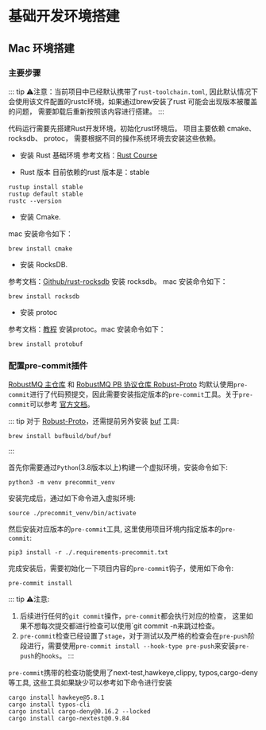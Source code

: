 # 基础开发环境搭建

## Mac 环境搭建
### 主要步骤

::: tip
 ⚠️注意：当前项目中已经默认携带了`rust-toolchain.toml`, 因此默认情况下会使用该文件配置的rustc环境，如果通过brew安装了rust 可能会出现版本被覆盖的问题， 需要卸载后重新按照该内容进行搭建。
:::

代码运行需要先搭建Rust开发环境，初始化rust环境后。 项目主要依赖 cmake、rocksdb、 protoc， 需要根据不同的操作系统环境去安装这些依赖。

- 安装 Rust 基础环境
参考文档：[Rust Course](https://course.rs/first-try/installation.html)

- Rust 版本
目前依赖的rust 版本是：stable
```shell
rustup install stable
rustup default stable
rustc --version
```
- 安装 Cmake.

mac 安装命令如下：
```shell
brew install cmake
```

- 安装 RocksDB.

参考文档：[Github/rust-rocksdb](https://github.com/rust-rocksdb/rust-rocksdb) 安装 rocksdb。 mac 安装命令如下：
```shell
brew install rocksdb
```

- 安装 protoc

参考文档：[教程](https://www.jianshu.com/p/341293ee1286) 安装protoc。mac 安装命令如下：
```shell
brew install protobuf
```

### 配置pre-commit插件

[RobustMQ 主仓库](https://github.com/robustmq/robustmq) 和 [RobustMQ PB 协议仓库 Robust-Proto](https://github.com/robustmq/robustmq-proto) 均默认使用`pre-commit`进行了代码预提交，因此需要安装指定版本的`pre-commit`工具。关于`pre-commit`可以参考 [官方文档](https://pre-commit.com/)。

::: tip
对于 [Robust-Proto](https://github.com/robustmq/robustmq-proto)，还需提前另外安装 [buf](https://github.com/bufbuild/buf) 工具:
```shell
brew install bufbuild/buf/buf
````
:::

首先你需要通过`Python`(3.8版本以上)构建一个虚拟环境，安装命令如下:
```shell
python3 -m venv precommit_venv
```

安装完成后，通过如下命令进入虚拟环境:
```shell
source ./precommit_venv/bin/activate
```

然后安装对应版本的`pre-commit`工具, 这里使用项目环境内指定版本的`pre-commit`:
```shell
pip3 install -r ./.requirements-precommit.txt
```

完成安装后，需要初始化一下项目内容的`pre-commit`钩子，使用如下命令:
```shell
pre-commit install
```

::: tip
⚠️注意:
1. 后续进行任何的`git commit`操作，`pre-commit`都会执行对应的检查， 这里如果不想每次提交都进行检查可以使用`git commit -n来跳过检查。
2. `pre-commit`检查已经设置了`stage`，对于测试以及严格的检查会在`pre-push`阶段进行，需要使用`pre-commit install --hook-type pre-push`来安装`pre-push`的`hooks`。
:::

`pre-commit`携带的检查功能使用了next-test,hawkeye,clippy, typos,cargo-deny等工具, 这些工具如果缺少可以参考如下命令进行安装
```shell
cargo install hawkeye@5.8.1
cargo install typos-cli
cargo install cargo-deny@0.16.2 --locked
cargo install cargo-nextest@0.9.84
```
